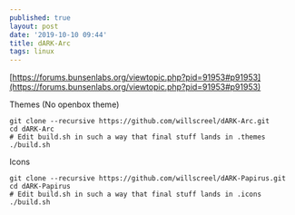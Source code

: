 ```yaml
---
published: true
layout: post
date: '2019-10-10 09:44'
title: dARK-Arc
tags: linux 
---
```

[https://forums.bunsenlabs.org/viewtopic.php?pid=91953#p91953](https://forums.bunsenlabs.org/viewtopic.php?pid=91953#p91953)

Themes (No openbox theme)

    git clone --recursive https://github.com/willscreel/dARK-Arc.git
    cd dARK-Arc
    # Edit build.sh in such a way that final stuff lands in .themes
    ./build.sh
    
Icons

    git clone --recursive https://github.com/willscreel/dARK-Papirus.git
    cd dARK-Papirus
    # Edit build.sh in such a way that final stuff lands in .icons
    ./build.sh
